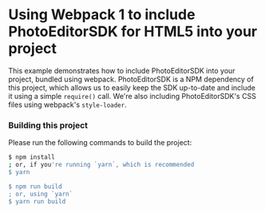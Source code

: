 # Using Webpack 1 to include PhotoEditorSDK for HTML5 into your project

This example demonstrates how to include PhotoEditorSDK into your project, bundled using webpack.
PhotoEditorSDK is a NPM dependency of this project, which allows us to easily keep the SDK up-to-date
and include it using a simple `require()` call. We're also including PhotoEditorSDK's CSS files using
webpack's `style-loader`.

### Building this project

Please run the following commands to build the project:

```bash
$ npm install
; or, if you're running `yarn`, which is recommended
$ yarn

$ npm run build
; or, using `yarn`
$ yarn run build
```
